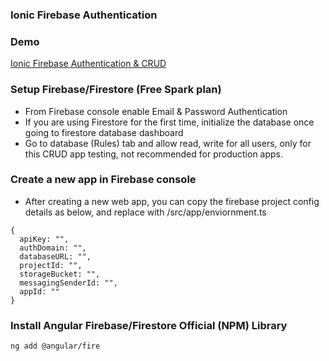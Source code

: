 ### Ionic Firebase Authentication

### Demo

[Ionic Firebase Authentication & CRUD](https://www.youtube.com/watch?v=N23yDIQlzVI&feature=youtu.be)

### Setup Firebase/Firestore (Free Spark plan)

- From Firebase console enable Email & Password Authentication 
- If you are using Firestore for the first time, initialize the database once going to firestore database dashboard
- Go to database (Rules) tab and allow read, write for all users, only for this CRUD app testing, not recommended for production apps.

### Create a new <web> app in Firebase console
- After creating a new web app, you can copy the firebase project config details as below, and replace with /src/app/enviornment.ts

```
{
  apiKey: "",
  authDomain: "",
  databaseURL: "",
  projectId: "",
  storageBucket: "",
  messagingSenderId: "",
  appId: ""
}
```

### Install Angular Firebase/Firestore Official (NPM) Library

```
ng add @angular/fire
```



